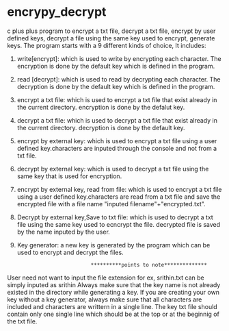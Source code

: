 # encrypy_decrypt
c plus plus program to encrypt a txt file, decrypt a txt file, encrypt by user defined keys, decrypt a file using the same key used to encrypt, generate keys.
The program starts with a 9 different kinds of choice, It includes:
1. write[encrypt]: which is used to write by encrypting each character. The encryption is done by the default key which is defined in the program.
2. read [decrypt]: which is used to read by decrypting each character. The decryption is done by the default key which is defined in the program.
3. encrypt a txt file: which is used to encrypt a txt file that exist already in the current directory. encryption is done by the defalut key.
4. decrypt a txt file: which is used to decrypt a txt file that exist already in the current directory. decryption is done by the default key.
5. encrypt by external key: which is used to encrypt a txt file using a user defined key.characters are inputed through the console and not from a txt file.
6. decrypt by external key: which is used to decrypt a txt file using the same key that is used for encryption.
7. encrypt by external key, read from file:  which is used to encrypt a txt file using a user defined key.characters are read from a txt file and save the encrypted
   file with a file name "inputed filename"+"encrypted.txt".
8. Decrypt by external key,Save to txt file: which is used to decrypt a txt file using the same key used to ecncrypt the file. decrypted file is saved by the name      inputed by the user.
9. Key generator: a new key is generated by the program which can be used to encrypt and decrypt the files.



                               **********points to note**************
User need not want to input the file extension for ex, srithin.txt can be simply inputed as srithin
Always make sure that the key name is not already existed in the directory while generating a key.
If you are creating your own key without a key generator, always make sure that all characters are included and characters are writtern in a single line.
The key txt file should contain only one single line which should be at the top or at the beginnig of the txt file.
